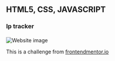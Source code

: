 ## HTML5, CSS, JAVASCRIPT

### Ip tracker 
#### 
![Website image](https://i.ibb.co/wpt5GbZ/Frontend-Mentor-IP-Address-Tracker.png)

This is a challenge from [frontendmentor.io](https://www.frontendmentor.io/challenges/ip-address-tracker-I8-0yYAH0) 
